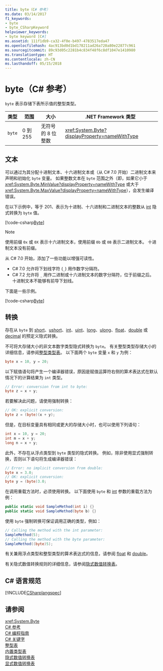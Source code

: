 ```yaml
---
title: byte（C# 参考）
ms.date: 03/14/2017
f1_keywords:
- byte
- byte_CSharpKeyword
helpviewer_keywords:
- byte keyword [C#]
ms.assetid: 111f1db9-ca32-4f0e-b497-4783517eda47
ms.openlocfilehash: 4ac913bd0d1bd178211ad26a720a80e22877c961
ms.sourcegitcommit: 89c93d05c2281b4c834f48f6c8df1047e1410980
ms.translationtype: HT
ms.contentlocale: zh-CN
ms.lasthandoff: 05/15/2018
---
```

# <a name="byte-c-reference"></a>byte（C# 参考）

`byte` 表示存储下表所示值的整型类型。  
  
|类型|范围|大小|.NET Framework 类型|  
|----------|-----------|----------|-------------------------|  
|`byte`|0 到 255|无符号的 8 位整数|<xref:System.Byte?displayProperty=nameWithType>|  
  
## <a name="literals"></a>文本  

 可以通过为其分配十进制文本、十六进制文本或（从 C# 7.0 开始）二进制文本来声明和初始化 `byte` 变量。 如果整数文本在 `byte` 范围之外（即，如果它小于 <xref:System.Byte.MinValue?displayProperty=nameWithType> 或大于 <xref:System.Byte.MaxValue?displayProperty=nameWithType>），会发生编译错误。

在以下示例中，等于 201、表示为十进制、十六进制和二进制文本的整数从 [int](../../../csharp/language-reference/keywords/int.md) 隐式转换为 `byte` 值。    
  
[!code-csharp[Byte](../../../../samples/snippets/csharp/language-reference/keywords/numeric-literals.cs#Byte)]  

> [!NOTE] 
> 使用前缀 `0x` 或 `0X` 表示十六进制文本，使用前缀 `0b` 或 `0B` 表示二进制文本。 十进制文本没有前缀。

从 C# 7.0 开始，添加了一些功能以增强可读性。 
 - C# 7.0 允许将下划线字符 (`_`) 用作数字分隔符。
 - C# 7.2 允许将 `_` 用作二进制或十六进制文本的数字分隔符，位于前缀之后。 十进制文本不能够有前导下划线。

下面是一些示例。

[!code-csharp[Byte](../../../../samples/snippets/csharp/language-reference/keywords/numeric-literals.cs#ByteS)]  
 
## <a name="conversions"></a>转换  
 存在从 `byte` 到 [short](../../../csharp/language-reference/keywords/short.md)、[ushort](../../../csharp/language-reference/keywords/ushort.md)、[int](../../../csharp/language-reference/keywords/int.md)、[uint](../../../csharp/language-reference/keywords/uint.md)、[long](../../../csharp/language-reference/keywords/long.md)、[ulong](../../../csharp/language-reference/keywords/ulong.md)、[float](../../../csharp/language-reference/keywords/float.md)、[double](../../../csharp/language-reference/keywords/double.md) 或 [decimal](../../../csharp/language-reference/keywords/decimal.md) 的预定义隐式转换。  
  
 不可将大存储大小的非文本数字类型隐式转换为 `byte`。 有关整型类型存储大小的详细信息，请参阅[整型类型表](../../../csharp/language-reference/keywords/integral-types-table.md)。 以下面两个 `byte` 变量 `x` 和 `y` 为例：  
  
```csharp  
byte x = 10, y = 20;  
```  
  
 以下赋值语句将产生一个编译器错误，原因是赋值运算符右侧的算术表达式在默认情况下的计算结果为 `int` 类型。  
  
```csharp  
// Error: conversion from int to byte:  
byte z = x + y;  
```  
  
 若要解决此问题，请使用强制转换：  
  
```csharp  
// OK: explicit conversion:  
byte z = (byte)(x + y);  
```  
  
 但是，在目标变量具有相同或更大的存储大小时，也可以使用下列语句：  
  
```csharp  
int x = 10, y = 20;  
int m = x + y;  
long n = x + y;  
```  
  
 此外，不存在从浮点类型到 `byte` 类型的隐式转换。 例如，除非使用显式强制转换，否则以下语句将生成编译器错误：  
  
```csharp  
// Error: no implicit conversion from double:  
byte x = 3.0;   
// OK: explicit conversion:  
byte y = (byte)3.0;  
```  
  
 在调用重载方法时，必须使用转换。 以下面使用 `byte` 和 [int](../../../csharp/language-reference/keywords/int.md) 参数的重载方法为例：  
  
```csharp  
public static void SampleMethod(int i) {}  
public static void SampleMethod(byte b) {}  
```  
  
 使用 `byte` 强制转换可保证调用正确的类型，例如：  
  
```csharp  
// Calling the method with the int parameter:  
SampleMethod(5);  
// Calling the method with the byte parameter:  
SampleMethod((byte)5);  
```  
  
 有关兼用浮点类型和整型类型的算术表达式的信息，请参阅 [float](../../../csharp/language-reference/keywords/float.md) 和 [double](../../../csharp/language-reference/keywords/double.md)。  
  
 有关隐式数值转换规则的详细信息，请参阅[隐式数值转换表](../../../csharp/language-reference/keywords/implicit-numeric-conversions-table.md)。  
  
## <a name="c-language-specification"></a>C# 语言规范  
 [!INCLUDE[CSharplangspec](~/includes/csharplangspec-md.md)]  
  
## <a name="see-also"></a>请参阅  
 <xref:System.Byte>  
 [C# 参考](../../../csharp/language-reference/index.md)  
 [C# 编程指南](../../../csharp/programming-guide/index.md)  
 [C# 关键字](../../../csharp/language-reference/keywords/index.md)  
 [整型表](../../../csharp/language-reference/keywords/integral-types-table.md)  
 [内置类型表](../../../csharp/language-reference/keywords/built-in-types-table.md)  
 [隐式数值转换表](../../../csharp/language-reference/keywords/implicit-numeric-conversions-table.md)  
 [显式数值转换表](../../../csharp/language-reference/keywords/explicit-numeric-conversions-table.md)
